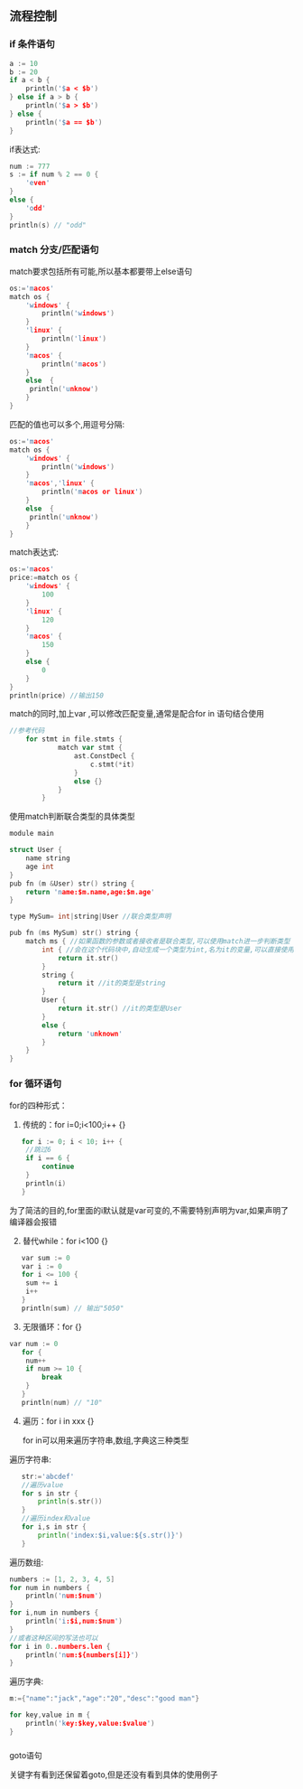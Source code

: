 ## 流程控制

### if 条件语句

```c
a := 10
b := 20
if a < b {
	println('$a < $b')
} else if a > b {
	println('$a > $b')
} else {
	println('$a == $b')
}
```

if表达式:

```c
num := 777
s := if num % 2 == 0 {
	'even'
}
else {
	'odd'
}
println(s) // "odd"
```



### match 分支/匹配语句

match要求包括所有可能,所以基本都要带上else语句

```c
os:='macos'
match os {
	'windows' {
    	println('windows')
	}
	'linux' {
    	println('linux')
	}
	'macos' {
    	println('macos')
	}
	else  {
   	 println('unknow')
	}
}
```

匹配的值也可以多个,用逗号分隔:

```c
os:='macos'
match os {
	'windows' {
    	println('windows')
	}
	'macos','linux' {
    	println('macos or linux')
	}
	else  {
   	 println('unknow')
	}
}
```

match表达式:

```c
os:='macos'
price:=match os {
    'windows' {
        100
    }
    'linux' {
        120
    }
    'macos' {
        150
    }
    else {
        0
    }
}
println(price) //输出150
```

match的同时,加上var ,可以修改匹配变量,通常是配合for in 语句结合使用

```go
//参考代码
	for stmt in file.stmts {
			match var stmt {
				ast.ConstDecl {
					c.stmt(*it)
				}
				else {}
			}
		}
```

使用match判断联合类型的具体类型

```c
module main

struct User {
	name string
	age int
}
pub fn (m &User) str() string {
	return 'name:$m.name,age:$m.age'
}

type MySum= int|string|User //联合类型声明

pub fn (ms MySum) str() string {
	match ms { //如果函数的参数或者接收者是联合类型,可以使用match进一步判断类型
		int { //会在这个代码块中,自动生成一个类型为int,名为it的变量,可以直接使用
			return it.str()
		}
		string { 
			return it //it的类型是string
		}
		User { 
			return it.str() //it的类型是User
		}
		else {
			return 'unknown'
		}
	}
}
```



### for 循环语句

for的四种形式：

1. 传统的：for i=0;i<100;i++ {}

```c
   for i := 0; i < 10; i++ { 
   	//跳过6
   	if i == 6 {
   		continue
   	}
   	println(i)
   }
```

   为了简洁的目的,for里面的i默认就是var可变的,不需要特别声明为var,如果声明了编译器会报错

2. 替代while：for i<100 {}

```c
   var sum := 0
   var i := 0
   for i <= 100 {
   	sum += i
   	i++
   }
   println(sum) // 输出"5050"
```

3. 无限循环：for {}


```c
var num := 0
   for {
   	num++
   	if num >= 10 {
   		break
   	}
   }
   println(num) // "10"
```

4. 遍历：for i in xxx {}

    for in可以用来遍历字符串,数组,字典这三种类型
    

遍历字符串:

```go
   str:='abcdef'
   //遍历value
   for s in str {
       println(s.str())
   }
   //遍历index和value
   for i,s in str {
       println('index:$i,value:${s.str()}')
   }   
```

遍历数组:

```c
numbers := [1, 2, 3, 4, 5]
for num in numbers {
	println('num:$num')
}
for i,num in numbers {
	println('i:$i,num:$num')
}
//或者这种区间的写法也可以
for i in 0..numbers.len {
	println('num:${numbers[i]}')
}
```

遍历字典:

```c
m:={"name":"jack","age":"20","desc":"good man"}

for key,value in m {
	println('key:$key,value:$value')
}
```

###  

goto语句

关键字有看到还保留着goto,但是还没有看到具体的使用例子

